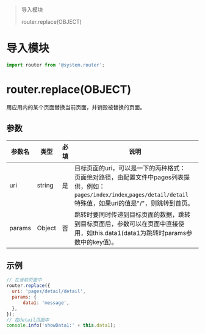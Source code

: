 > 导入模块
>
> router.replace(OBJECT)

# 导入模块

```javascript
import router from '@system.router';
```

# router.replace(OBJECT)

用应用内的某个页面替换当前页面，并销毁被替换的页面。

## 参数

| 参数名 | 类型   | 必填 | 说明                                                         |
| ------ | ------ | ---- | ------------------------------------------------------------ |
| uri    | string | 是   | 目标页面的uri，可以是一下的两种格式：<br/>页面绝对路径，由配置文件中pages列表提供，例如：`pages/index/index`,`pages/detail/detail`<br/>特殊值，如果uri的值是"/"，则跳转到首页。 |
| params | Object | 否   | 跳转时要同时传递到目标页面的数据，跳转到目标页面后，参数可以在页面中直接使用，如this.data1(data1为跳转时params参数中的key值)。 |

## 示例

```javascript
// 在当前页面中
router.replace({
  uri: 'pages/detail/detail',
  params: {
      data1: 'message',
  },
});
// 在detail页面中
console.info('showData1:' + this.data1);
```

